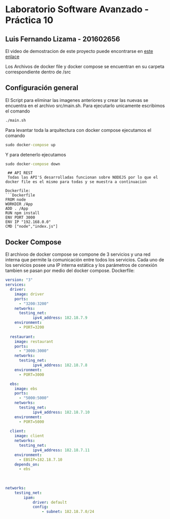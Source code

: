 # Laboratorio Software Avanzado - Práctica 10

## Luis Fernando Lizama - 201602656

El video de demostracion de este proyecto puede encontrarse en  [este enlace](https://youtu.be/bZsNHZugCm4 "Video")

Los Archivos de docker file y docker compose se encuentran en su carpeta correspondiente dentro de /src

## Configuración general
El Script para eliminar las imagenes anteriores y crear las nuevas se encuentra en el archivo src/main.sh. Para ejecutarlo unicamente escribimos el comando
```bash
./main.sh
```

Para levantar toda la arquitectura con docker compose ejecutamos el comando 
```cmd
sudo docker-compose up
```

Y para detenerlo ejecutamos 
```cmd
sudo docker-compose down
```

```
 ## API REST
 Todas las API'S desarrolladas funcionan sobre NODEJS por lo que el docker file es el mismo para todas y se muestra a continuacion

Dockerfile:
```Dockerfile
FROM node
WORKDIR /App
ADD . /App
RUN npm install
ENV PORT 3000
ENV IP "192.168.0.0"
CMD ["node","index.js"]
```


 ## Docker Compose
El archivoo de docker compose se compone de 3 servicios y una red interna que permite la comunicación entre todos los servicios. Cada uno de los servicios posee una IP interna estática y los parámetros de conexión tambien se pasan por medio del docker compose. 
Dockerfile:
```yml
version: "3"
services:
  driver:
    image: driver
    ports:
      - "3200:3200"
    networks:
      testing_net:
            ipv4_address: 182.18.7.9    
    environment:
      - PORT=3200      
  
  restaurant:
    image: restaurant
    ports:
      - "3000:3000"
    networks:
      testing_net:
            ipv4_address: 182.18.7.8    
    environment:
      - PORT=3000      

  ebs:
    image: ebs
    ports:
      - "5000:5000"
    networks:
      testing_net:
            ipv4_address: 182.18.7.10    
    environment:
      - PORT=5000  
  
  client:
    image: client    
    networks:
      testing_net:
            ipv4_address: 182.18.7.11
    environment:
      - EBSIP=182.18.7.10
    depends_on:
      - ebs
    
      
    
networks:
    testing_net:
        ipam:
            driver: default
            config:
                - subnet: 182.18.7.0/24
```
